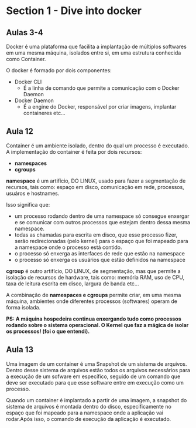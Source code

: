 # **Section 1 - Dive into docker**

## **Aulas 3-4**
Docker é uma plataforma que facilita a implantação de múltiplos softwares em uma mesma máquina, isolados entre si, em uma estrutura conhecida como Container.

O docker é formado por dois componentes:

- Docker CLI
    - É a linha de comando que permite a comunicação com o Docker Daemon
- Docker Daemon
    - É a engine do Docker, responsável por criar imagens, implantar containeres etc...


## **Aula 12**
Container é um ambiente isolado, dentro do qual um processo é executado.
A implementação do container é feita por dois recursos:

- **namespaces**
- **cgroups**

**namespace** é um artifício, DO LINUX, usado para fazer a segmentação de recursos, tais como: espaço em disco, comunicação em rede, processos, usuáros e hostnames.

Isso significa que:

- um processo rodando dentro de uma namespace só consegue enxergar e se comunicar com outros processos que estejam dentro dessa mesma namespace. 
- todas as chamadas para escrita em disco, que esse processo fizer, serão redirecionadas (pelo kernel) para o espaço que foi mapeado para a namespace onde o processo está contido.
- o processo só enxerga as interfaces de rede que estão na namespace
- o processo só enxerga os usuários que estão definidos na namespace

**cgroup** é outro artifício, DO LINUX, de segmentação, mas que permite a isolação de recursos de hardware, tais como: memória RAM, uso de CPU, taxa de leitura escrita em disco, largura de banda etc...

A combinação de **namespaces e cgroups** permite criar, em uma mesma máquina, ambientes onde diferentes processos (softwares) operam de forma isolada.

**PS: A máquina hospedeira continua enxergando tudo como processos rodando sobre o sistema operacional. O Kernel que faz a mágica de isolar os processos! (foi o que entendi).**


## **Aula 13**
Uma imagem de um container é uma Snapshot de um sistema de arquivos. Dentro desse sistema de arquivos estão todos os arquivos necessários para a execução de um sofware em específico, seguido de um comando que deve ser executado para que esse software entre em execução como um processo.

Quando um container é implantado a partir de uma imagem, a snapshot do sistema de arquivos é montada dentro do disco, especificamente no espaço que foi mapeado para a namespace onde a aplicação vai rodar.Após isso, o comando de execução da aplicação é executado.
